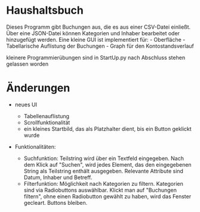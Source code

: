 # Haushaltsbuch
Dieses Programm gibt Buchungen aus, die es aus einer CSV-Datei einließt. 
Über eine JSON-Datei können Kategorien und Inhaber bearbeitet oder hinzugefügt werden.
Eine kleine GUI ist implementiert für:
    - Oberfläche
    - Tabellarische Auflistung der Buchungen
    - Graph für den Kontostandsverlauf

kleinere Programmierübungen sind in StartUp.py nach Abschluss stehen gelassen worden

# Änderungen
- neues UI
  - Tabellenauflistung
  - Scrollfunktionalität
  - ein kleines Startbild, das als Platzhalter dient, bis ein Button geklickt wurde
    
- Funktionalitäten:
  - Suchfunktion: Teilstring wird über ein Textfeld eingegeben. Nach dem Klick auf "Suchen", wird jedes Element, das den eingegebenen String als Teilstring enthält ausgegeben. Relevante Attribute sind Datum, Inhaber und Betreff.
  - Filterfunktion: Möglichkeit nach Kategorien zu filtern. Kategorien sind via Radiobuttons auswählbar. Klickt man auf "Buchungen filtern", ohne einen Radiobutton gewählt zu haben, wird das Fenster gecleart. Buttons bleiben. 
